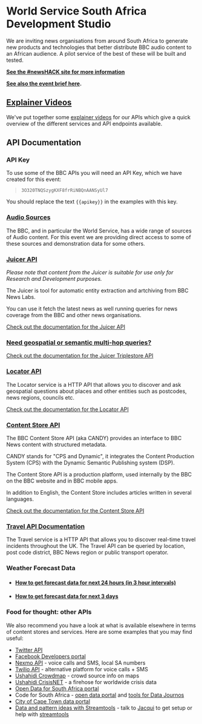 # World Service South Africa Development Studio 

<p class="lead">
We are inviting news organisations from around South Africa to generate new products and technologies that better distribute BBC audio content to an African audience. A pilot service of the best of these will be built and tested.  
</p>

**[See the #newsHACK site for more information](http://newshack.co.uk/connected-studio-world-service-africa-capetown/)**

**[See also the event brief here](http://downloads.bbc.co.uk/connectedstudio/connected_studio_world_service_africa_cape_town_brief.pdf).**

## [<i class="fa fa-youtube"></i> Explainer Videos](Videos.html)

We've put together some [explainer videos](Videos.html) for our APIs which give a quick overview of the different services and API endpoints available.

## API Documentation

### API Key

To use some of the BBC APIs you will need an API Key, which we have created for this event:

>    `3O320TNQSzygKXF8frRiNBQnAANSyUl7`

You should replace the text `{{apikey}}` in the examples with this key.

### [Audio Sources](Audio.html)

The BBC, and in particular the World Service, has a wide range of sources of Audio content.  For this event we are providing direct access to some of these sources and demonstration data for some others.

### [Juicer API](Juicer.html)

*Please note that content from the Juicer is suitable for use only for Research and Development purposes.*

The Juicer is tool for automatic entity extraction and artchiving from BBC News Labs.

You can use it fetch the latest news as well running queries for news coverage from the BBC and other news organisations.

[Check out the documentation for the Juicer API](Juicer.html)

### [Need geospatial or semantic multi-hop queries?](Triplestore.html)

[Check out the documentation for the Juicer Triplestore API](Triplestore.html)

### [Locator API](Locator.html)

The Locator service is a HTTP API that allows you to discover and ask geospatial questions about places and other entities such as postcodes, news regions, councils etc.

[Check out the documentation for the Locator API](Locator.html)

### [Content Store API](CANDY.html)

The BBC Content Store API (aka CANDY) provides an interface to BBC News content with structured metadata.

CANDY stands for "CPS and Dynamic", it integrates the Content Production System (CPS) with the Dynamic Semantic Publishing system (DSP).

The Content Store API is a production platform, used internally by the BBC on the BBC website and in BBC mobile apps.

In addition to English, the Content Store includes articles written in several languages.

[Check out the documentation for the Content Store API](CANDY.html)

### [Travel API Documentation](Travel.html)

The Travel service is a HTTP API that allows you to discover real-time travel incidents throughout the UK.  The Travel API can be queried by location, post code district, BBC News region or public transport operator.

### Weather Forecast Data

* #### [How to get forecast data for next 24 hours (in 3 hour intervals)](Weather-3-Hourly-Forecast.html)

* #### [How to get forecast data for next 3 days](Weather-3-Day-Forecast.html)

### Food for thought: other APIs

We also recommend you have a look at what is available elsewhere in terms of content stores and services. Here are some examples that you may find useful: 

* [Twitter API](https://dev.twitter.com/)
* [Facebook Developers portal](https://developers.facebook.com/)
* [Nexmo API](https://docs.nexmo.com/) - voice calls and SMS, local SA numbers
* [Twilio API](https://www.twilio.com/docs/api) - alternative platform for voice calls + SMS
* [Ushahidi Crowdmap](http://www.ushahidi.com/product/crowdmap/) - crowd source info on maps
* [Ushahidi CrisisNET](http://api.crisis.net/) - a firehose for worldwide crisis data
* [Open Data for South Africa portal](http://southafrica.opendataforafrica.org/data#menu=source)
* Code for South Africa - [open data portal](https://data.code4sa.org/) and [tools for Data Journos](http://code4sa.org/journos/)
* [City of Cape Town data portal](https://web1.capetown.gov.za/web1/opendataportal/)
* [Data and pattern ideas with Streamtools](https://gist.github.com/jacqui/7a133fa560bebac01de9) - talk to [Jacqui](http://twitter.com/jacqui) to get setup or help with [streamtools](http://nytlabs.github.com/streamtools)

